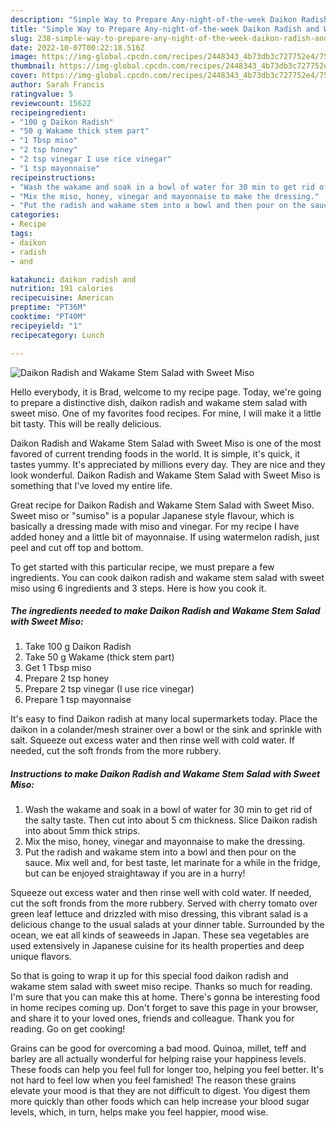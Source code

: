 ```yaml
---
description: "Simple Way to Prepare Any-night-of-the-week Daikon Radish and Wakame Stem Salad with Sweet Miso"
title: "Simple Way to Prepare Any-night-of-the-week Daikon Radish and Wakame Stem Salad with Sweet Miso"
slug: 238-simple-way-to-prepare-any-night-of-the-week-daikon-radish-and-wakame-stem-salad-with-sweet-miso
date: 2022-10-07T00:22:18.516Z
image: https://img-global.cpcdn.com/recipes/2448343_4b73db3c727752e4/751x532cq70/daikon-radish-and-wakame-stem-salad-with-sweet-miso-recipe-main-photo.jpg
thumbnail: https://img-global.cpcdn.com/recipes/2448343_4b73db3c727752e4/751x532cq70/daikon-radish-and-wakame-stem-salad-with-sweet-miso-recipe-main-photo.jpg
cover: https://img-global.cpcdn.com/recipes/2448343_4b73db3c727752e4/751x532cq70/daikon-radish-and-wakame-stem-salad-with-sweet-miso-recipe-main-photo.jpg
author: Sarah Francis
ratingvalue: 5
reviewcount: 15622
recipeingredient:
- "100 g Daikon Radish"
- "50 g Wakame thick stem part"
- "1 Tbsp miso"
- "2 tsp honey"
- "2 tsp vinegar I use rice vinegar"
- "1 tsp mayonnaise"
recipeinstructions:
- "Wash the wakame and soak in a bowl of water for 30 min to get rid of the salty taste. Then cut into about 5 cm thickness. Slice Daikon radish into about 5mm thick strips."
- "Mix the miso, honey, vinegar and mayonnaise to make the dressing."
- "Put the radish and wakame stem into a bowl and then pour on the sauce. Mix well and, for best taste, let marinate for a while in the fridge, but can be enjoyed straightaway if you are in a hurry!"
categories:
- Recipe
tags:
- daikon
- radish
- and

katakunci: daikon radish and 
nutrition: 191 calories
recipecuisine: American
preptime: "PT36M"
cooktime: "PT40M"
recipeyield: "1"
recipecategory: Lunch

---
```



![Daikon Radish and Wakame Stem Salad with Sweet Miso](https://img-global.cpcdn.com/recipes/2448343_4b73db3c727752e4/751x532cq70/daikon-radish-and-wakame-stem-salad-with-sweet-miso-recipe-main-photo.jpg)

Hello everybody, it is Brad, welcome to my recipe page. Today, we're going to prepare a distinctive dish, daikon radish and wakame stem salad with sweet miso. One of my favorites food recipes. For mine, I will make it a little bit tasty. This will be really delicious.

Daikon Radish and Wakame Stem Salad with Sweet Miso is one of the most favored of current trending foods in the world. It is simple, it's quick, it tastes yummy. It's appreciated by millions every day. They are nice and they look wonderful. Daikon Radish and Wakame Stem Salad with Sweet Miso is something that I've loved my entire life.

Great recipe for Daikon Radish and Wakame Stem Salad with Sweet Miso. Sweet miso or &#34;sumiso&#34; is a popular Japanese style flavour, which is basically a dressing made with miso and vinegar. For my recipe I have added honey and a little bit of mayonnaise. If using watermelon radish, just peel and cut off top and bottom.


To get started with this particular recipe, we must prepare a few ingredients. You can cook daikon radish and wakame stem salad with sweet miso using 6 ingredients and 3 steps. Here is how you cook it.

<!--inarticleads1-->

##### The ingredients needed to make Daikon Radish and Wakame Stem Salad with Sweet Miso:

1. Take 100 g Daikon Radish
1. Take 50 g Wakame (thick stem part)
1. Get 1 Tbsp miso
1. Prepare 2 tsp honey
1. Prepare 2 tsp vinegar (I use rice vinegar)
1. Prepare 1 tsp mayonnaise


It&#39;s easy to find Daikon radish at many local supermarkets today. Place the daikon in a colander/mesh strainer over a bowl or the sink and sprinkle with salt. Squeeze out excess water and then rinse well with cold water. If needed, cut the soft fronds from the more rubbery. 

<!--inarticleads2-->

##### Instructions to make Daikon Radish and Wakame Stem Salad with Sweet Miso:

1. Wash the wakame and soak in a bowl of water for 30 min to get rid of the salty taste. Then cut into about 5 cm thickness. Slice Daikon radish into about 5mm thick strips.
1. Mix the miso, honey, vinegar and mayonnaise to make the dressing.
1. Put the radish and wakame stem into a bowl and then pour on the sauce. Mix well and, for best taste, let marinate for a while in the fridge, but can be enjoyed straightaway if you are in a hurry!


Squeeze out excess water and then rinse well with cold water. If needed, cut the soft fronds from the more rubbery. Served with cherry tomato over green leaf lettuce and drizzled with miso dressing, this vibrant salad is a delicious change to the usual salads at your dinner table. Surrounded by the ocean, we eat all kinds of seaweeds in Japan. These sea vegetables are used extensively in Japanese cuisine for its health properties and deep unique flavors. 

So that is going to wrap it up for this special food daikon radish and wakame stem salad with sweet miso recipe. Thanks so much for reading. I'm sure that you can make this at home. There's gonna be interesting food in home recipes coming up. Don't forget to save this page in your browser, and share it to your loved ones, friends and colleague. Thank you for reading. Go on get cooking!

Grains can be good for overcoming a bad mood. Quinoa, millet, teff and barley are all actually wonderful for helping raise your happiness levels. These foods can help you feel full for longer too, helping you feel better. It's not hard to feel low when you feel famished! The reason these grains elevate your mood is that they are not difficult to digest. You digest them more quickly than other foods which can help increase your blood sugar levels, which, in turn, helps make you feel happier, mood wise.
